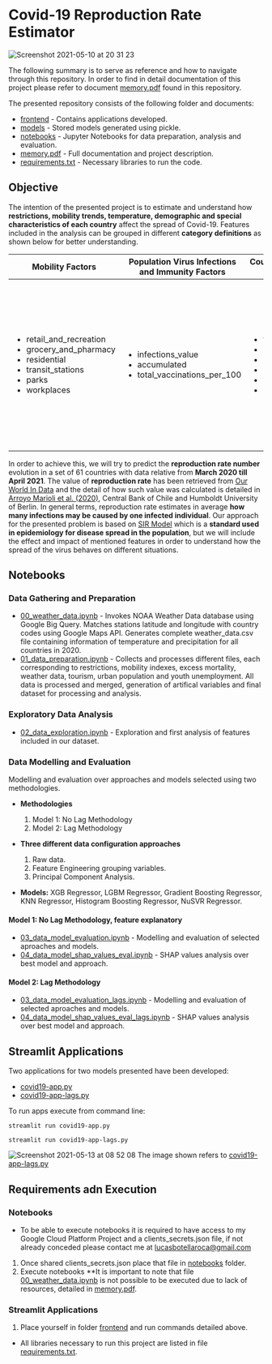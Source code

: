 # Covid-19 Reproduction Rate Estimator
![Screenshot 2021-05-10 at 20 31 23](https://i.ibb.co/BLDbLqh/Screenshot-2021-05-10-at-18-39-00.png)

The following summary is to serve as reference and how to navigate through this repository. In order to find in detail documentation of this project please refer to document [memory.pdf](https://github.com/lucasbotellaroca/Covid-19_Reproduction_Rate_Estimator/blob/main/memory.pdf) found in this repository. 

The presented repository consists of the following folder and documents:
* [frontend](https://github.com/lucasbotellaroca/Covid-19_Reproduction_Rate_Estimator/tree/main/frontend) - Contains applications developed.
* [models](https://github.com/lucasbotellaroca/Covid-19_Reproduction_Rate_Estimator/tree/main/models) - Stored models generated using pickle.
* [notebooks](https://github.com/lucasbotellaroca/Covid-19_Reproduction_Rate_Estimator/tree/main/notebooks) - Jupyter Notebooks for data preparation, analysis and evaluation.
* [memory.pdf](https://github.com/lucasbotellaroca/Covid-19_Reproduction_Rate_Estimator/blob/main/memory.pdf) - Full documentation and project description.
* [requirements.txt](https://github.com/lucasbotellaroca/Covid-19_Reproduction_Rate_Estimator/blob/main/requirements.txt) - Necessary libraries to run the code.

## Objective

The intention of the presented project is to estimate and understand how **restrictions, mobility trends, temperature, demographic and special characteristics of each country** affect the spread of Covid-19. Features included in the analysis can be grouped in different **category definitions** as shown below for better understanding.

|Mobility Factors|Population Virus Infections and Immunity Factors|Country Characteristics Factors|Political Measures Factors|
|---|---|---|---|
|<ul><li>retail_and_recreation</li><li>grocery_and_pharmacy</li><li>residential</li><li>transit_stations</li><li>parks</li><li>workplaces</li></ul>|<ul><li>infections_value</li><li>accumulated</li><li>total_vaccinations_per_100</li></ul>|<ul><li>temp</li><li>prcp</li><li>number_of_arrivals</li><li>urban_population</li><li>youth_unemployment</li><li>holiday</li></ul>|<ul><li>debt_relief</li><li>prcp</li><li>income_support</li><li>testing_policy</li><li>international_travel_controls</li><li>restrictions_internal_movements</li><li>close_public_transport</li><li>public_information_campaigns</li><li>facial_coverings</li><li>contact_tracing</li><li>stay_home_requirements</li><li>restriction_gatherings</li><li>cancel_public_events</li><li>workplace_closures</li><li>school_closures</li></ul>|

In order to achieve this, we will try to predict the **reproduction rate number** evolution in a set of 61 countries with data relative from **March 2020 till April 2021**. The value of **reproduction rate** has been retrieved from [Our World In Data](https://github.com/owid/covid-19-data/blob/master/public/data/owid-covid-codebook.csv) and the detail of how such value was calculated is detailed in [Arroyo Marioli et al. (2020)](https://doi.org/10.2139/ssrn.3581633), Central Bank of Chile and Humboldt University of Berlin. In general terms, reproduction rate estimates in average **how many infections may be caused by one infected individual**. Our approach for the presented problem is based on [SIR Model](https://www.maa.org/press/periodicals/loci/joma/the-sir-model-for-spread-of-disease-the-differential-equation-model) which is a **standard used in epidemiology for disease spread in the population**, but we will include the effect and impact of mentioned features in order to understand how the spread of the virus behaves on different situations. 

## Notebooks

### Data Gathering and Preparation
* [00_weather_data.ipynb](https://github.com/lucasbotellaroca/Covid-19_Reproduction_Rate_Estimator/blob/main/notebooks/00_weather_data.ipynb) - Invokes NOAA Weather Data database using Google Big Query. Matches stations latitude and longitude with country codes using Google Maps API. Generates complete weather_data.csv file containing information of temperature and precipitation for all countries in 2020.
* [01_data_preparation.ipynb](https://github.com/lucasbotellaroca/Covid-19_Reproduction_Rate_Estimator/blob/main/notebooks/01_data_preparation.ipynb) - Collects and processes different files, each corresponding to restrictions, mobility indexes, excess mortality, weather data, tourism, urban population and youth unemployment. All data is processed and merged, generation of artifical variables and final dataset for processing and analysis.
### Exploratory Data Analysis
* [02_data_exploration.ipynb](https://github.com/lucasbotellaroca/Covid-19_Reproduction_Rate_Estimator/blob/main/notebooks/02_data_exploration.ipynb)  - Exploration and first analysis of features included in our dataset. 
### Data Modelling and Evaluation

Modelling and evaluation over approaches and models selected using two methodologies.
  * **Methodologies**
    1. Model 1: No Lag Methodology
    2. Model 2: Lag Methodology
    
  * **Three different data configuration approaches**
    1. Raw data.
    2. Feature Engineering grouping variables.
    3. Principal Component Analysis.
    
  * **Models:** XGB Regressor, LGBM Regressor, Gradient Boosting Regressor, KNN Regressor, Histogram Boosting Regressor, NuSVR Regressor.

#### Model 1: No Lag Methodology, feature explanatory
* [03_data_model_evaluation.ipynb](https://github.com/lucasbotellaroca/Covid-19_Reproduction_Rate_Estimator/blob/main/notebooks/03_data_model_evaluation.ipynb) - Modelling and evaluation of selected aproaches and models.
* [04_data_model_shap_values_eval.ipynb](https://github.com/lucasbotellaroca/Covid-19_Reproduction_Rate_Estimator/blob/main/notebooks/04_data_model_shap_values_eval.ipynb) - SHAP values analysis over best model and approach.

#### Model 2: Lag Methodology
* [03_data_model_evaluation_lags.ipynb](https://github.com/lucasbotellaroca/Covid-19_Reproduction_Rate_Estimator/blob/main/notebooks/03_data_model_evaluation_lags.ipynb) - Modelling and evaluation of selected aproaches and models.
* [04_data_model_shap_values_eval_lags.ipynb](https://github.com/lucasbotellaroca/Covid-19_Reproduction_Rate_Estimator/blob/main/notebooks/04_data_model_shap_values_eval_lags.ipynb) - SHAP values analysis over best model and approach.

## Streamlit Applications
Two applications for two models presented have been developed:

* [covid19-app.py](https://github.com/lucasbotellaroca/Death-Forecast-Models-Based-on-Political-Responses-COVID-19/blob/main/covid19-app.py)
* [covid19-app-lags.py](https://github.com/lucasbotellaroca/Death-Forecast-Models-Based-on-Political-Responses-COVID-19/blob/main/covid19-app-lags.py)

To run apps execute from command line:

```streamlit run covid19-app.py```

```streamlit run covid19-app-lags.py```


![Screenshot 2021-05-13 at 08 52 08](https://user-images.githubusercontent.com/71489078/118089335-815b2f80-b3c8-11eb-848f-19665f385c9d.png)
The image shown refers to [covid19-app-lags.py](https://github.com/lucasbotellaroca/Death-Forecast-Models-Based-on-Political-Responses-COVID-19/blob/main/covid19-app-lags.py)

## Requirements adn Execution

### Notebooks
* To be able to execute notebooks it is required to have access to my Google Cloud Platform Project and a clients_secrets.json file, if not already conceded please contact me at lucasbotellaroca@gmail.com
 1. Once shared clients_secrets.json place that file in [notebooks](https://github.com/lucasbotellaroca/Covid-19_Reproduction_Rate_Estimator/tree/main/notebooks) folder.
 2. Execute notebooks
 **It is important to note that file [00_weather_data.ipynb](https://github.com/lucasbotellaroca/Covid-19_Reproduction_Rate_Estimator/blob/main/notebooks/00_weather_data.ipynb) is not possible to be executed due to lack of resources, detailed in [memory.pdf](https://github.com/lucasbotellaroca/Covid-19_Reproduction_Rate_Estimator/blob/main/memory.pdf).
### Streamlit Applications
 1. Place yourself in folder [frontend](https://github.com/lucasbotellaroca/Covid-19_Reproduction_Rate_Estimator/tree/main/frontend) and run commands detailed above.
* All libraries necessary to run this project are listed in file [requirements.txt](https://github.com/lucasbotellaroca/Death-Forecast-Models-Based-on-Political-Responses-COVID-19/blob/main/requirements.txt).
